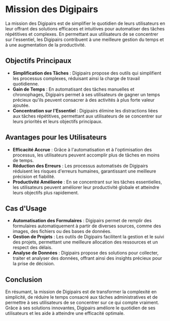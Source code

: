 # Mission des Digipairs

La mission des Digipairs est de simplifier le quotidien de leurs utilisateurs en leur offrant des solutions efficaces et intuitives pour automatiser des tâches répétitives et complexes. En permettant aux utilisateurs de se concentrer sur l'essentiel, les Digipairs contribuent à une meilleure gestion du temps et à une augmentation de la productivité.

## Objectifs Principaux

- **Simplification des Tâches** : Digipairs propose des outils qui simplifient les processus complexes, réduisant ainsi la charge de travail quotidienne.
- **Gain de Temps** : En automatisant des tâches manuelles et chronophages, Digipairs permet à ses utilisateurs de gagner un temps précieux qu'ils peuvent consacrer à des activités à plus forte valeur ajoutée.
- **Concentration sur l'Essentiel** : Digipairs élimine les distractions liées aux tâches répétitives, permettant aux utilisateurs de se concentrer sur leurs priorités et leurs objectifs principaux.

## Avantages pour les Utilisateurs

- **Efficacité Accrue** : Grâce à l'automatisation et à l'optimisation des processus, les utilisateurs peuvent accomplir plus de tâches en moins de temps.
- **Réduction des Erreurs** : Les processus automatisés de Digipairs réduisent les risques d'erreurs humaines, garantissant une meilleure précision et fiabilité.
- **Productivité Améliorée** : En se concentrant sur les tâches essentielles, les utilisateurs peuvent améliorer leur productivité globale et atteindre leurs objectifs plus rapidement.

## Cas d'Usage

- **Automatisation des Formulaires** : Digipairs permet de remplir des formulaires automatiquement à partir de diverses sources, comme des images, des fichiers ou des bases de données.
- **Gestion de Projets** : Les outils de Digipairs facilitent la gestion et le suivi des projets, permettant une meilleure allocation des ressources et un respect des délais.
- **Analyse de Données** : Digipairs propose des solutions pour collecter, traiter et analyser des données, offrant ainsi des insights précieux pour la prise de décision.

## Conclusion

En résumant, la mission de Digipairs est de transformer la complexité en simplicité, de réduire le temps consacré aux tâches administratives et de permettre à ses utilisateurs de se concentrer sur ce qui compte vraiment. Grâce à ses solutions innovantes, Digipairs améliore le quotidien de ses utilisateurs et les aide à atteindre une efficacité optimale.
